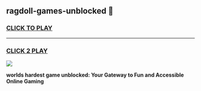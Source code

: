 
## ragdoll-games-unblocked 👋
<h3>
<a href="https://premium.freeplayer.one?title=ragdoll-games-unblocked&ref=14F">CLICK TO PLAY</a></h3>
<hr>

<h3>
<a href="https://premium.freeplayer.one?title=ragdoll-games-unblocked&ref=14F">CLICK 2 PLAY</a>
  
</h3>

<a href="https://premium.freeplayer.one?title=ragdoll-games-unblocked&ref=12F/"><img src="https://clearcache.store/games.png"></a>


**worlds hardest game unblocked: Your Gateway to Fun and Accessible Online Gaming**
